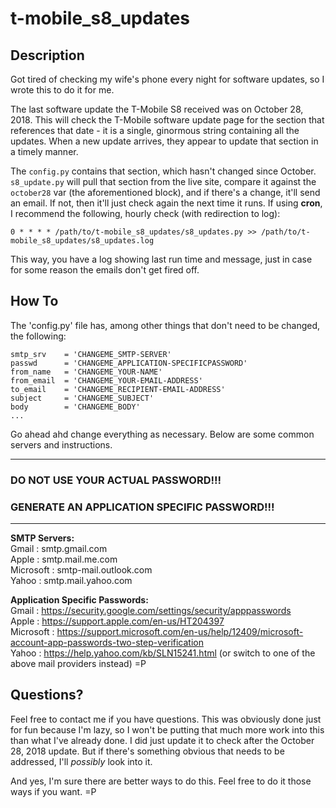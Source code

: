 # t-mobile_s8_updates

## Description
Got tired of checking my wife's phone every night for software updates, so I wrote this to do it for me.

The last software update the T-Mobile S8 received was on October 28, 2018. This will check the T-Mobile software update page for the section that references that date - it is a single, ginormous string containing all the updates. When a new update arrives, they appear to update that section in a timely manner.  

The `config.py` contains that section, which hasn't changed since October. `s8_update.py` will pull that section from the live site, compare it against the `october28` var (the aforementioned block), and if there's a change, it'll send an email. If not, then it'll just check again the next time it runs. If using **cron**, I recommend the following, hourly check (with redirection to log):  

`0 * * * * /path/to/t-mobile_s8_updates/s8_updates.py >> /path/to/t-mobile_s8_updates/s8_updates.log`  

This way, you have a log showing last run time and message, just in case for some reason the emails don't get fired off.   


## How To
The 'config.py' file has, among other things that don't need to be changed, the following:  
```
smtp_srv    = 'CHANGEME_SMTP-SERVER'
passwd      = 'CHANGEME_APPLICATION-SPECIFICPASSWORD'
from_name   = 'CHANGEME_YOUR-NAME'
from_email  = 'CHANGEME_YOUR-EMAIL-ADDRESS'
to_email    = 'CHANGEME_RECIPIENT-EMAIL-ADDRESS'
subject     = 'CHANGEME_SUBJECT'
body        = 'CHANGEME_BODY'
...
```

Go ahead ahd change everything as necessary. Below are some common servers and instructions.

---  
### DO NOT USE YOUR ACTUAL PASSWORD!!!  
### GENERATE AN APPLICATION SPECIFIC PASSWORD!!!
---  

**SMTP Servers:**  
Gmail     : smtp.gmail.com  
Apple     : smtp.mail.me.com  
Microsoft : smtp-mail.outlook.com  
Yahoo     : smtp.mail.yahoo.com  

**Application Specific Passwords:**  
Gmail     : https://security.google.com/settings/security/apppasswords  
Apple     : https://support.apple.com/en-us/HT204397  
Microsoft : https://support.microsoft.com/en-us/help/12409/microsoft-account-app-passwords-two-step-verification  
Yahoo     : https://help.yahoo.com/kb/SLN15241.html (or switch to one of the above mail providers instead) =P  

## Questions?
Feel free to contact me if you have questions. This was obviously done just for fun because I'm lazy, so I won't be putting that much more work into this than what I've already done. I did just update it to check after the October 28, 2018 update. But if there's something obvious that needs to be addressed, I'll _possibly_ look into it.  

And yes, I'm sure there are better ways to do this. Feel free to do it those ways if you want. =P

